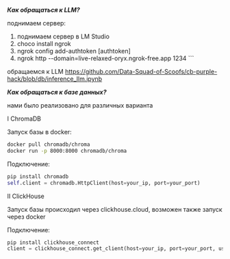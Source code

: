 ***Как обращаться к LLM?***

поднимаем сервер:
1. поднимаем сервер в LM Studio
2. choco install ngrok
3. ngrok config add-authtoken [authtoken]
4. ngrok http --domain=live-relaxed-oryx.ngrok-free.app 1234 ```

обращаемся к LLM 
https://github.com/Data-Squad-of-Scoofs/cb-purple-hack/blob/db/inference_llm.ipynb

***Как обращаться к базе данных?***

нами было реализовано для различных варианта

I ChromaDB

Запуск базы в docker:
```bash
docker pull chromadb/chroma
docker run -p 8000:8000 chromadb/chroma
```

Подключение:

```python
pip install chromadb
self.client = chromadb.HttpClient(host=your_ip, port=your_port)
```

II ClickHouse

Запуск базы происходил через clickhouse.cloud, возможен также запуск через docker

Подключение:

```python
pip install clickhouse_connect
client = clickhouse_connect.get_client(host=your_ip, port=your_port, username=your_user_name, password=your_password)
```
